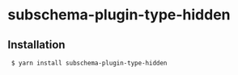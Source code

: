 subschema-plugin-type-hidden
===

## Installation
```sh
 $ yarn install subschema-plugin-type-hidden
```
